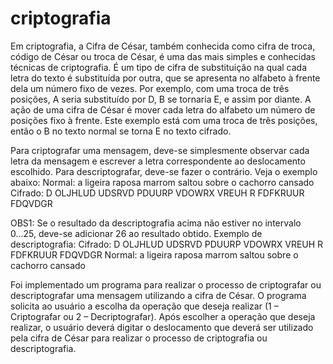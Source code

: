 # criptografia

Em criptografia, a Cifra de César, também conhecida como cifra de troca, código de César ou troca
de César, é uma das mais simples e conhecidas técnicas de criptografia. É um tipo de cifra de
substituição na qual cada letra do texto é substituída por outra, que se apresenta no alfabeto à
frente dela um número fixo de vezes. Por exemplo, com uma troca de três posições, A seria
substituído por D, B se tornaria E, e assim por diante. 
A ação de uma cifra de César é mover cada letra do alfabeto um número de posições fixo à frente.
Este exemplo está com uma troca de três posições, então o B no texto normal se torna E no texto
cifrado.

Para criptografar uma mensagem, deve-se simplesmente observar cada letra da mensagem e
escrever a letra correspondente ao deslocamento escolhido. Para descriptografar, deve-se fazer o
contrário.
Veja o exemplo abaixo:
Normal: a ligeira raposa marrom saltou sobre o cachorro cansado
Cifrado: D OLJHLUD UDSRVD PDUURP VDOWRX VREUH R FDFKRUUR FDQVDGR

OBS1: Se o resultado da descriptografia acima não estiver no intervalo 0...25, deve-se adicionar 26 ao resultado
obtido.
Exemplo de descriptografia:
Cifrado: D OLJHLUD UDSRVD PDUURP VDOWRX VREUH R FDFKRUUR FDQVDGR
Normal: a ligeira raposa marrom saltou sobre o cachorro cansado

Foi implementado um programa para realizar o processo de criptografar ou descriptografar uma
mensagem utilizando a cifra de César. O programa solicita ao usuário a escolha da
operação que deseja realizar (1 – Criptografar ou 2 – Decriptografar). Após escolher a operação
que deseja realizar, o usuário deverá digitar o deslocamento que deverá ser utilizado pela cifra de
César para realizar o processo de criptografia ou descriptografia. 
